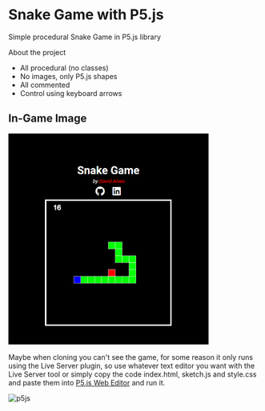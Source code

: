 # Snake Game with P5.js
Simple procedural Snake Game in P5.js library

About the project
- All procedural (no classes)
- No images, only P5.js shapes
- All commented
- Control using keyboard arrows

## In-Game Image
<img src="https://github.com/dev-david-alves/Snake-Game-P5js/blob/main/Snake_Game/images/snake_game_01.png?raw=true" alt="Snake Game" style="width: 400px" />

Maybe when cloning you can't see the game, for some reason it only runs using the Live Server plugin, so use whatever text editor you want with the Live Server tool or simply copy the code index.html, sketch.js and style.css and paste them into [P5.js Web Editor](https://editor.p5js.org/) and run it.

![p5js](https://img.shields.io/badge/p5.js-ED225D?style=for-the-badge&logo=p5.js&logoColor=FFFFFF)
